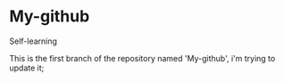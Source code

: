 # My-github
Self-learning

This is the first branch of the repository named 'My-github', i'm trying to update it; 
